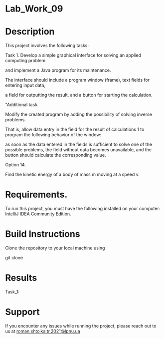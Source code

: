 # Lab_Work_09
# Description

This project involves the following tasks:

Task 1. Develop a simple graphical interface for solving an applied computing problem

and implement a Java program for its maintenance.

The interface should include a program window (frame), text fields for entering input data,

a field for outputting the result, and a button for starting the calculation.

"Additional task.

Modify the created program by adding the possibility of solving inverse problems.

That is, allow data entry in the field for the result of calculations 1 to program the following behavior of the window:

as soon as the data entered in the fields is sufficient to solve one of the possible problems, the field without data becomes unavailable, and the button should calculate
the corresponding value.

Option 14.

Find the kinetic energy of a body of mass m moving at a speed v.
# Requirements.

To run this project, you must have the following installed on your computer: IntelliJ IDEA Community Edition.

# Build Instructions
Clone the repository to your local machine using 

git clone
# Results
Task_1: <br>





# Support

If you encounter any issues while running the project, please reach out to us at roman.shtoika.tr.2021@lpnu.ua
